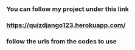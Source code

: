 ### You can follow my project under this link

### https://quizdjango123.herokuapp.com/

### follow the urls from the codes to use

